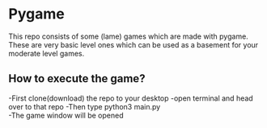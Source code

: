 # Pygame
This repo consists of some (lame) games which are made with pygame. These are very basic level ones which can be used as a basement for your moderate level games. 

## How to execute the game?
-First clone(download) the repo to your desktop
-open terminal and head over to that repo
-Then type     python3 main.py    
-The game window will be opened
